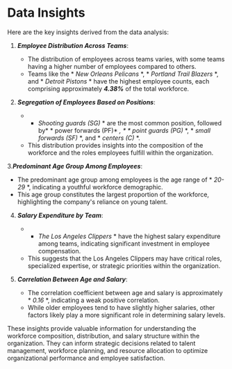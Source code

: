 # Data Insights

Here are the key insights derived from the data analysis:

1. ***Employee Distribution Across Teams***:
   - The distribution of employees across teams varies, with some teams having a higher number of employees compared to others.
   - Teams like the * *New Orleans Pelicans* *, * *Portland Trail Blazers* *, and * *Detroit Pistons* * have the highest employee counts, each comprising approximately ***4.38%*** of the total workforce.

2. ***Segregation of Employees Based on Positions***:
   - * *Shooting guards (SG)* * are the most common position, followed by* * power forwards (PF)* *, * * point guards (PG)* *, * *small forwards (SF)* *, and * *centers (C)* *.
   - This distribution provides insights into the composition of the workforce and the roles employees fulfill within the organization.

3.***Predominant Age Group Among Employees***:
   - The predominant age group among employees is the age range of * *20-29* *, indicating a youthful workforce demographic.
   - This age group constitutes the largest proportion of the workforce, highlighting the company's reliance on young talent.

4. ***Salary Expenditure by Team***:
   - * *The Los Angeles Clippers* * have the highest salary expenditure among teams, indicating significant investment in employee compensation.
   - This suggests that the Los Angeles Clippers may have critical roles, specialized expertise, or strategic priorities within the organization.

5. ***Correlation Between Age and Salary***:
   - The correlation coefficient between age and salary is approximately * *0.16* *, indicating a weak positive correlation.
   - While older employees tend to have slightly higher salaries, other factors likely play a more significant role in determining salary levels.

These insights provide valuable information for understanding the workforce composition, distribution, and salary structure within the organization. 
They can inform strategic decisions related to talent management, workforce planning, and resource allocation to optimize organizational performance and employee satisfaction.
